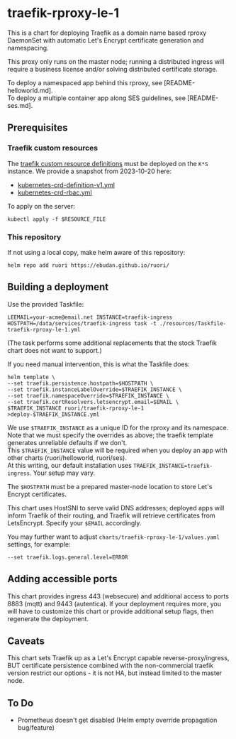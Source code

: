 # traefik-rproxy-le-1

This is a chart for deploying Traefik as a domain name based rproxy DaemonSet with automatic Let's Encrypt certificate generation and namespacing.  

This proxy only runs on the master node; running a distributed ingress will require a business license and/or solving distributed certificate storage. 

To deploy a namespaced app behind this rproxy, see [README-helloworld.md].  
To deploy a multiple container app along SES guidelines, see [README-ses.md]. 

## Prerequisites

### Traefik custom resources

The [traefik custom resource definitions](https://doc.traefik.io/traefik/reference/dynamic-configuration/kubernetes-crd/#definitions) must be deployed on the `K*S` instance. We provide a snapshot from 2023-10-20 here: 

* [kubernetes-crd-definition-v1.yml](kubernetes-crd-definition-v1.yml)
* [kubernetes-crd-rbac.yml](kubernetes-crd-rbac.yml)

To apply on the server:

    kubectl apply -f $RESOURCE_FILE

### This repository

If not using a local copy, make helm aware of this repository:

    helm repo add ruori https://ebudan.github.io/ruori/


## Building a deployment

Use the provided Taskfile:

    LEEMAIL=your-acme@email.net INSTANCE=traefik-ingress HOSTPATH=/data/services/traefik-ingress task -t ./resources/Taskfile-traefik-rproxy-le-1.yml 

(The task performs some additional replacements that the stock Traefik chart does not want to support.)

If you need manual intervention, this is what the Taskfile does:

    helm template \
    --set traefik.persistence.hostpath=$HOSTPATH \
    --set traefik.instanceLabelOverride=$TRAEFIK_INSTANCE \
    --set traefik.namespaceOverride=$TRAEFIK_INSTANCE \
    --set traefik.certResolvers.letsencrypt.email=$EMAIL \
    $TRAEFIK_INSTANCE ruori/traefik-rproxy-le-1 >deploy-$TRAEFIK_INSTANCE.yml

We use `$TRAEFIK_INSTANCE` as a unique ID for the rproxy and its namespace.  
Note that we must specify the overrides as above; the traefik template generates unreliable defaults if we don't.  
This `$TRAEFIK_INSTANCE` value will be required when you deploy an app with other charts (ruori/helloworld, ruori/ses).  
At this writing, our default installation uses `TRAEFIK_INSTANCE=traefik-ingress`. Your setup may vary.  

The `$HOSTPATH` must be a prepared master-node location to store Let's Encrypt certificates. 

This chart uses HostSNI to serve valid DNS addresses; deployed apps will inform Traefik of their routing, and Traefik will retrieve certificates from LetsEncrypt. Specify your `$EMAIL` accordingly. 

You may further want to adjust `charts/traefik-rproxy-le-1/values.yaml` settings, for example:

    --set traefik.logs.general.level=ERROR



## Adding accessible ports

This chart provides ingress 443 (websecure) and additional access to ports 8883 (mqtt) and 9443 (autentica). If your deployment requires more, you will have to customize this chart or provide additional setup flags, then regenerate the deployment. 


## Caveats

This chart sets Traefik up as a Let's Encrypt capable reverse-proxy/ingress, BUT certificate persistence combined 
with the non-commercial traefik version restrict our options - it is not HA, but instead limited to the master node.

## To Do

- Prometheus doesn't get disabled (Helm empty override propagation bug/feature)

